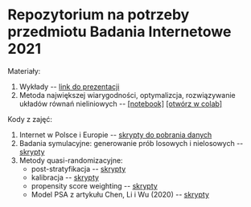 # Repozytorium na potrzeby przedmiotu Badania Internetowe 2021

Materiały:

1. Wykłady -- [link do prezentacji](https://www.overleaf.com/read/yjcjsgqvfmrv)
2. Metoda największej wiarygodności, optymalizcja, rozwiązywanie układów równań nieliniowych -- [[notebook]](materials/3_mle_optimization.ipynb) [[otwórz w colab]](https://colab.research.google.com/github/DepartmentOfStatisticsPUE/bi-2021/blob/main/materials/3_mle_optimization.ipynb)

Kody z zajęć:

1. Internet w Polsce i Europie -- [skrypty do pobrania danych](notebooks/1-intro.Rmd)
2. Badania symulacyjne: generowanie prób losowych i nielosowych -- [skrypty](materialy-wyklady/bi_2021_03_15.ipynb)
3. Metody quasi-randomizacyjne:
    + post-stratyfikacja -- [skrypty](materialy-wyklady/bi_2021_04_07.ipynb)
    + kalibracja -- [skrypty](materialy-wyklady/bi_2021_04_12.ipynb)
    + propensity score weighting -- [skrypty](materialy-wyklady/bi_2021_04_19.ipynb)
    + Model PSA z artykułu Chen, Li i Wu (2020) --  [skrypty](materialy-wyklady/bi_2021_04_19_chen_li_wu.ipynb)
